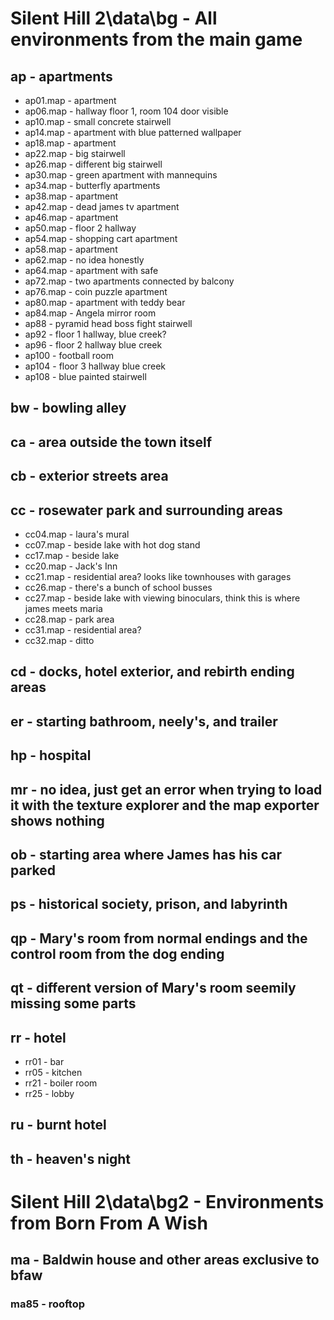 # Silent Hill 2\data\bg - All environments from the main game
## ap - apartments
* ap01.map - apartment
* ap06.map - hallway floor 1, room 104 door visible
* ap10.map - small concrete stairwell
* ap14.map - apartment with blue patterned wallpaper
* ap18.map - apartment
* ap22.map - big stairwell
* ap26.map - different big stairwell
* ap30.map - green apartment with mannequins
* ap34.map - butterfly apartments
* ap38.map - apartment
* ap42.map - dead james tv apartment
* ap46.map - apartment
* ap50.map - floor 2 hallway
* ap54.map - shopping cart apartment
* ap58.map - apartment
* ap62.map - no idea honestly
* ap64.map - apartment with safe
* ap72.map - two apartments connected by balcony
* ap76.map - coin puzzle apartment
* ap80.map - apartment with teddy bear
* ap84.map - Angela mirror room
* ap88 - pyramid head boss fight stairwell
* ap92 - floor 1 hallway, blue creek?
* ap96 - floor 2 hallway blue creek
* ap100 - football room
* ap104 - floor 3 hallway blue creek
* ap108 - blue painted stairwell
## bw - bowling alley
## ca - area outside the town itself
## cb - exterior streets area
## cc - rosewater park and surrounding areas
* cc04.map - laura's mural
* cc07.map - beside lake with hot dog stand
* cc17.map - beside lake
* cc20.map - Jack's Inn
* cc21.map - residential area? looks like townhouses with garages
* cc26.map - there's a bunch of school busses
* cc27.map - beside lake with viewing binoculars, think this is where james meets maria
* cc28.map - park area
* cc31.map - residential area?
* cc32.map - ditto
## cd - docks, hotel exterior, and rebirth ending areas
## er - starting bathroom, neely's, and trailer
## hp - hospital
## mr - no idea, just get an error when trying to load it with the texture explorer and the map exporter shows nothing
## ob - starting area where James has his car parked
## ps - historical society, prison, and labyrinth
## qp - Mary's room from normal endings and the control room from the dog ending
## qt - different version of Mary's room seemily missing some parts
## rr - hotel
* rr01 - bar
* rr05 - kitchen
* rr21 - boiler room
* rr25 - lobby
## ru - burnt hotel
## th - heaven's night

# Silent Hill 2\data\bg2 - Environments from Born From A Wish
## ma - Baldwin house and other areas exclusive to bfaw
### ma85 - rooftop
